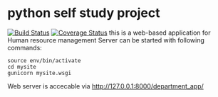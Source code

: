 # python self study project
[![Build Status](https://app.travis-ci.com/klebanoff/python-self-study-project.svg?branch=main)](https://app.travis-ci.com/klebanoff/python-self-study-project)
[![Coverage Status](https://coveralls.io/repos/github/klebanoff/python-self-study-project/badge.svg?branch=main)](https://coveralls.io/github/klebanoff/python-self-study-project?branch=main)
this is a web-based application for Human resource management
Server can be started with following commands:
```
source env/bin/activate
cd mysite
gunicorn mysite.wsgi
```
Web server is accecable via http://127.0.0.1:8000/department_app/
